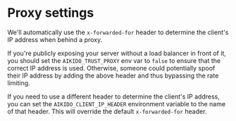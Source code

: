 # Proxy settings

We'll automatically use the `x-forwarded-for` header to determine the client's IP address when behind a proxy.

If you're publicly exposing your server without a load balancer in front of it, you should set the `AIKIDO_TRUST_PROXY` env var to `false` to ensure that the correct IP address is used. Otherwise, someone could potentially spoof their IP address by adding the above header and thus bypassing the rate limiting.

If you need to use a different header to determine the client's IP address, you can set the `AIKIDO_CLIENT_IP_HEADER` environment variable to the name of that header. This will override the default `x-forwarded-for` header.
